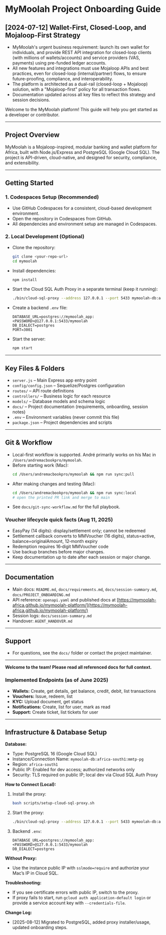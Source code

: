 # MyMoolah Project Onboarding Guide

## [2024-07-12] Wallet-First, Closed-Loop, and Mojaloop-First Strategy
- MyMoolah's urgent business requirement: launch its own wallet for individuals, and provide REST API integration for closed-loop clients (with millions of wallets/accounts) and service providers (VAS, payments) using pre-funded ledger accounts.
- All new features and integrations must use Mojaloop APIs and best practices, even for closed-loop (internal/partner) flows, to ensure future-proofing, compliance, and interoperability.
- The platform is architected as a dual-rail (closed-loop + Mojaloop) solution, with a "Mojaloop-first" policy for all transaction flows.
- Documentation updated across all key files to reflect this strategy and session decisions.

Welcome to the MyMoolah platform! This guide will help you get started as a developer or contributor.

---

## Project Overview

MyMoolah is a Mojaloop-inspired, modular banking and wallet platform for Africa, built with Node.js/Express and PostgreSQL (Google Cloud SQL). The project is API-driven, cloud-native, and designed for security, compliance, and extensibility.

---

## Getting Started

### 1. Codespaces Setup (Recommended)

- Use GitHub Codespaces for a consistent, cloud-based development environment.
- Open the repository in Codespaces from GitHub.
- All dependencies and environment setup are managed in Codespaces.

### 2. Local Development (Optional)

- Clone the repository:
  ```bash
  git clone <your-repo-url>
  cd mymoolah
  ```
- Install dependencies:
  ```bash
  npm install
  ```
- Start the Cloud SQL Auth Proxy in a separate terminal (keep it running):
  ```bash
  ./bin/cloud-sql-proxy --address 127.0.0.1 --port 5433 mymoolah-db:africa-south1:mmtp-pg
  ```
- Create a backend `.env` file:
  ```env
  DATABASE_URL=postgres://mymoolah_app:<PASSWORD>@127.0.0.1:5433/mymoolah
  DB_DIALECT=postgres
  PORT=3001
  ```
- Start the server:
  ```bash
  npm start
  ```

---

## Key Files & Folders

- `server.js` – Main Express app entry point
- `config/config.json` – Sequelize/Postgres configuration
- `routes/` – API route definitions
- `controllers/` – Business logic for each resource
- `models/` – Database models and schema logic
- `docs/` – Project documentation (requirements, onboarding, session notes)
- `.env` – Environment variables (never commit this file)
- `package.json` – Project dependencies and scripts

---

## Git & Workflow

- Local-first workflow is supported. André primarily works on his Mac in `/Users/andremacbookpro/mymoolah`.
- Before starting work (Mac):
  ```bash
  cd /Users/andremacbookpro/mymoolah && npm run sync:pull
  ```
- After making changes and testing (Mac):
  ```bash
  cd /Users/andremacbookpro/mymoolah && npm run sync:local
  # open the printed PR link and merge to main
  ```
- See `docs/git-sync-workflow.md` for the full playbook.

### Voucher lifecycle quick facts (Aug 11, 2025)
- EasyPay (14 digits): display/settlement only; cannot be redeemed
- Settlement callback converts to MMVoucher (16 digits), status=active, balance=originalAmount, 12‑month expiry
- Redemption requires 16‑digit MMVoucher code
- Use backup branches before major changes.
- Keep documentation up to date after each session or major change.

---

## Documentation

- Main docs: `README.md`, `docs/requirements.md`, `docs/session-summary.md`, `docs/PROJECT_ONBOARDING.md`
- API reference: `openapi.yaml` and published docs at [https://mymoolah-africa.github.io/mymoolah-platform/](https://mymoolah-africa.github.io/mymoolah-platform/)
- Session logs: `docs/session-summary.md`
- Handover: `AGENT_HANDOVER.md`

---

## Support

- For questions, see the `docs/` folder or contact the project maintainer.

---

**Welcome to the team! Please read all referenced docs for full context.**

### Implemented Endpoints (as of June 2025)
- **Wallets:** Create, get details, get balance, credit, debit, list transactions
- **Vouchers:** Issue, redeem, list
- **KYC:** Upload document, get status
- **Notifications:** Create, list for user, mark as read
- **Support:** Create ticket, list tickets for user

---

Infrastructure & Database Setup
------------------------------

**Database:**
- Type: PostgreSQL 16 (Google Cloud SQL)
- Instance/Connection Name: `mymoolah-db:africa-south1:mmtp-pg`
- Region: `africa-south1`
- Public IP: Enabled for dev access; authorized networks only
- Security: TLS required on public IP; local dev via Cloud SQL Auth Proxy

**How to Connect (Local):**
1. Install the proxy:
   ```bash
   bash scripts/setup-cloud-sql-proxy.sh
   ```
2. Start the proxy:
   ```bash
   ./bin/cloud-sql-proxy --address 127.0.0.1 --port 5433 mymoolah-db:africa-south1:mmtp-pg
   ```
3. Backend `.env`:
   ```env
   DATABASE_URL=postgres://mymoolah_app:<PASSWORD>@127.0.0.1:5433/mymoolah
   DB_DIALECT=postgres
   ```

**Without Proxy:**
- Use the instance public IP with `sslmode=require` and authorize your Mac’s IP in Cloud SQL.

**Troubleshooting:**
- If you see certificate errors with public IP, switch to the proxy.
- If proxy fails to start, run `gcloud auth application-default login` or provide a service account key with `--credentials-file`.

**Change Log:**
- [2025-08-12] Migrated to PostgreSQL, added proxy installer/usage, updated onboarding steps.